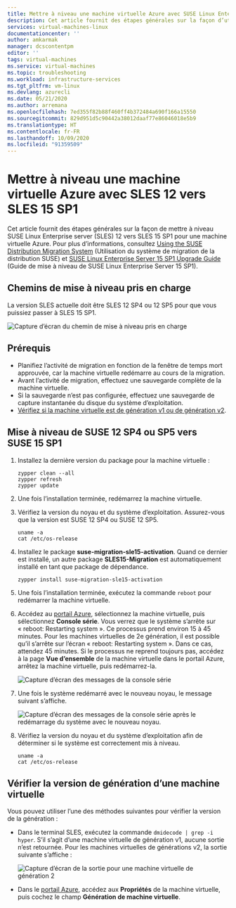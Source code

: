 ```yaml
---
title: Mettre à niveau une machine virtuelle Azure avec SUSE Linux Enterprise Server vers SUSE 15 SP1 | Microsoft Docs
description: Cet article fournit des étapes générales sur la façon d’utiliser le système de migration de la distribution SUSE afin de mettre à niveau SUSE Linux Enterprise Server vers SUSE 15 SP1 pour une machine virtuelle Azure.
services: virtual-machines-linux
documentationcenter: ''
author: amkarmak
manager: dcscontentpm
editor: ''
tags: virtual-machines
ms.service: virtual-machines
ms.topic: troubleshooting
ms.workload: infrastructure-services
ms.tgt_pltfrm: vm-linux
ms.devlang: azurecli
ms.date: 05/21/2020
ms.author: arremana
ms.openlocfilehash: 7ed355f82b88f460ff4b372484a690f166a15550
ms.sourcegitcommit: 829d951d5c90442a38012daaf77e86046018e5b9
ms.translationtype: HT
ms.contentlocale: fr-FR
ms.lasthandoff: 10/09/2020
ms.locfileid: "91359509"
---
```

# <a name="upgrade-azure-vm-with-sles-12-to-sles-15-sp1"></a>Mettre à niveau une machine virtuelle Azure avec SLES 12 vers SLES 15 SP1

Cet article fournit des étapes générales sur la façon de mettre à niveau SUSE Linux Enterprise server (SLES) 12 vers SLES 15 SP1 pour une machine virtuelle Azure. Pour plus d’informations, consultez [Using the SUSE Distribution Migration System](https://documentation.suse.com/suse-distribution-migration-system/1.0/single-html/distribution-migration-system/index.html) (Utilisation du système de migration de la distribution SUSE) et [SUSE Linux Enterprise Server 15 SP1 Upgrade Guide](https://documentation.suse.com/sles/15-SP1/single-html/SLES-upgrade/index.html#sec-update-preparation-update) (Guide de mise à niveau de SUSE Linux Enterprise Server 15 SP1).

## <a name="supported-upgrade-paths"></a>Chemins de mise à niveau pris en charge
La version SLES actuelle doit être SLES 12 SP4 ou 12 SP5 pour que vous puissiez passer à SLES 15 SP1.

![Capture d’écran du chemin de mise à niveau pris en charge](./media/linux-upgrade-suse-15sp1/upgrade-path.png)

## <a name="prerequisites"></a>Prérequis

- Planifiez l’activité de migration en fonction de la fenêtre de temps mort approuvée, car la machine virtuelle redémarre au cours de la migration.
- Avant l’activité de migration, effectuez une sauvegarde complète de la machine virtuelle.
- Si la sauvegarde n’est pas configurée, effectuez une sauvegarde de capture instantanée du disque du système d’exploitation.
- [Vérifiez si la machine virtuelle est de génération v1 ou de génération v2](#check-the-generation-version-for-a-vm).

## <a name="upgrade-from-suse-12-sp4-or-sp5-to-suse-15-sp1"></a>Mise à niveau de SUSE 12 SP4 ou SP5 vers SUSE 15 SP1

1. Installez la dernière version du package pour la machine virtuelle :

    ```
    zypper clean --all
    zypper refresh
    zypper update
    ```

2. Une fois l’installation terminée, redémarrez la machine virtuelle.

3. Vérifiez la version du noyau et du système d’exploitation. Assurez-vous que la version est SUSE 12 SP4 ou SUSE 12 SP5.

    ```
    uname -a
    cat /etc/os-release
    ```

4. Installez le package **suse-migration-sle15-activation**. Quand ce dernier est installé, un autre package **SLES15-Migration** est automatiquement installé en tant que package de dépendance. 

   ```
   zypper install suse-migration-sle15-activation
   ```

5. Une fois l’installation terminée, exécutez la commande `reboot` pour redémarrer la machine virtuelle.

6. Accédez au [portail Azure](https://portal.azure.com), sélectionnez la machine virtuelle, puis sélectionnez **Console série**. Vous verrez que le système s’arrête sur « reboot: Restarting system ». Ce processus prend environ 15 à 45 minutes. Pour les machines virtuelles de 2e génération, il est possible qu’il s’arrête sur l’écran « reboot: Restarting system ». Dans ce cas, attendez 45 minutes. Si le processus ne reprend toujours pas, accédez à la page **Vue d’ensemble** de la machine virtuelle dans le portail Azure, arrêtez la machine virtuelle, puis redémarrez-la.

     ![Capture d’écran des messages de la console série](./media/linux-upgrade-suse-15sp1/reboot-message.png)

8. Une fois le système redémarré avec le nouveau noyau, le message suivant s’affiche.

     ![Capture d’écran des messages de la console série après le redémarrage du système avec le nouveau noyau.](./media/linux-upgrade-suse-15sp1/output-message.png)
9. Vérifiez la version du noyau et du système d’exploitation afin de déterminer si le système est correctement mis à niveau.

    ```
    uname -a
    cat /etc/os-release
    ```

## <a name="check-the-generation-version-for-a-vm"></a>Vérifier la version de génération d’une machine virtuelle

Vous pouvez utiliser l’une des méthodes suivantes pour vérifier la version de la génération :

- Dans le terminal SLES, exécutez la commande `dmidecode | grep -i hyper`. S’il s’agit d’une machine virtuelle de génération v1, aucune sortie n’est retournée. Pour les machines virtuelles de générations v2, la sortie suivante s’affiche :

     ![Capture d’écran de la sortie pour une machine virtuelle de génération 2](./media/linux-upgrade-suse-15sp1/output-gen2.png)
- Dans le [portail Azure](https://portal.azure.com), accédez aux **Propriétés** de la machine virtuelle, puis cochez le champ **Génération de machine virtuelle**.

